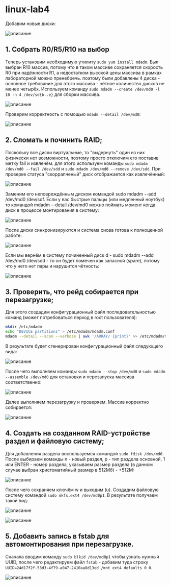# linux-lab4

Добавим новые диски:

![описание](диски.png)

## 1. Cобрать R0/R5/R10 на выбор
Теперь установим необходимую утилиту ```sudo yum install mdadm```. Был выбран R10 массив, потому что в таком массиве сохраняется скорость R0 при надёжности R1, а недостатком высокой цены массива в рамках лабораторной можно пренебречь. поэтому были добавлены 4 диска - основное требование для этого массива - чётное количество дисков не менее четырёх. Используем команду ```sudo mdadm --create /dev/md0 -l 10 -n 4 /dev/sd{b..e}``` для сборки массива.

![описание](123.jpg)

Проверим корректность с помощью ```mdadm --detail /dev/md0```:

![описание](223.jpg)

## 2. Сломать и починить RAID;

Поскольку все диски виртуальные, то "выдернуть" один из них физически нет возможности, поэтому просто отключим его поставив метку fail и извлечём. для этого используем команды ```sudo mdadm /dev/md0 --fail /dev/sdd``` и ```sudo mdadm /dev/md0 --remove /dev/sdd```. При проверке статуса "скоррапченый" диск отображается как извлечённый:

![описание](323.jpg)

Заменим его неповреждённым диском командой sudo mdadm --add /dev/md0 /dev/sdf. Если у вас быстрые пальцы (или медленный ноутбук) то командой mdadm --detail /dev/md0 можно поймать момент когда диск в процессе монтирования в систему:

![описание](423.jpg)

После диски синхронизируются и система снова готова к полноценной работе:

![описание](523.jpg)

Если мы вернём в систему починенный диск d - sudo mdadm --add /dev/md0 /dev/sdd - то он будет помечен как запасной (spare), потому что у него нет пары и нарушится чётность:

![описание](623.jpg)

## 3. Проверить, что рейд собирается при перезагрузке;

Для этого создадим конфигурационный файл последовательностью команд (может потребоваться перход в root пользователя):

```bash
mkdir /etc/mdadm
echo "DEVICE partitions" > /etc/mdadm/mdadm.conf
mdadm --detail --scan --verbose | awk '/ARRAY/ {print}' >> /etc/mdadm/mdadm.conf
```

В результате будет сгенерирован конфигурационный файл следующего вида:

![описание](72.jpg)

После чего выполняем команды ```sudo mdadm --stop /dev/md0``` и ```sudo mdadm --assemble /dev/md0``` для остановки и перезапуска массива соответственно:

![описание](82.jpg)

Далее выполняем перезагрузку и проверяем. Массив корректно собирается:

![описание](92.jpg)

## 4. Cоздать на созданном RAID-устройстве раздел и файловую систему;

Для добавления раздела воспользуемся командой ```sudo fdisk /dev/md0```. После выбираем команды n - новый раздел, p - тип раздела основной, 1 или ENTER - номер раздела, указываем размер раздела (в данном случае выбран христоматийный размер в 512Мб) - +512M:

![описание](10234.jpg)

После чего сохраняем ключём w и выходим (u). Создадим файловую систему командой ```sudo mkfs.ext4 /dev/md0p1```. В результате получаем такой вид:

![описание](112.jpg)

![описание](1234.jpg)

## 5. Добавить запись в fstab для автомонтирования при перезагрузке.

Сначала вводим команду ```sudo blkid /dev/md0p1``` чтобы узнать нужный UUID, после чего редактируем файл ```fstab``` - добавим туда строку ```UUID=24d17f2f-53d3-4f79-a047-2410aa8d13ed /mnt ext4 defaults 0 0```.

![описание](131.jpg)

